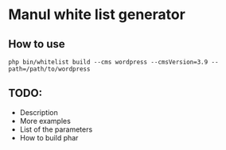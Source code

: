 # Manul white list generator

## How to use

```
php bin/whitelist build --cms wordpress --cmsVersion=3.9 --path=/path/to/wordpress
```

## TODO:
* Description
* More examples
* List of the parameters
* How to build phar
